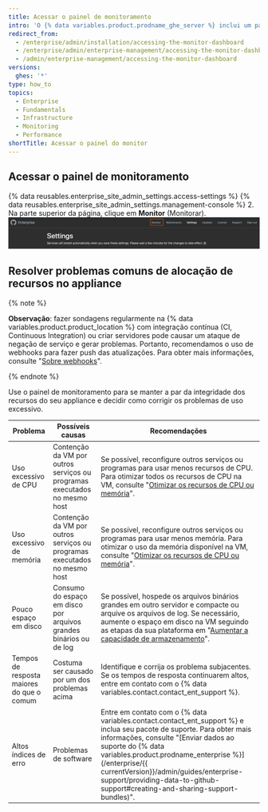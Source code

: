 ```yaml
---
title: Acessar o painel de monitoramento
intro: 'O {% data variables.product.prodname_ghe_server %} inclui um painel de monitoramento baseado na web que exibe os dados de histórico do seu appliance do {% data variables.product.prodname_ghe_server %}, como uso de CPU e armazenamento, tempos de resposta de aplicativos e autenticação, e informações gerais sobre a integridade do sistema.'
redirect_from:
  - /enterprise/admin/installation/accessing-the-monitor-dashboard
  - /enterprise/admin/enterprise-management/accessing-the-monitor-dashboard
  - /admin/enterprise-management/accessing-the-monitor-dashboard
versions:
  ghes: '*'
type: how_to
topics:
  - Enterprise
  - Fundamentals
  - Infrastructure
  - Monitoring
  - Performance
shortTitle: Acessar o painel do monitor
---
```


## Acessar o painel de monitoramento

{% data reusables.enterprise_site_admin_settings.access-settings %}
{% data reusables.enterprise_site_admin_settings.management-console %}
2. Na parte superior da página, clique em **Monitor** (Monitorar). ![Link para o Painel de monitoramento ](/assets/images/enterprise/management-console/monitor-dash-link.png)

## Resolver problemas comuns de alocação de recursos no appliance

{% note %}

**Observação**: fazer sondagens regularmente na {% data variables.product.product_location %} com integração contínua (CI, Continuous Integration) ou criar servidores pode causar um ataque de negação de serviço e gerar problemas. Portanto, recomendamos o uso de webhooks para fazer push das atualizações. Para obter mais informações, consulte "[Sobre webhooks](/enterprise/user/articles/about-webhooks/)".

{% endnote %}

Use o painel de monitoramento para se manter a par da integridade dos recursos do seu appliance e decidir como corrigir os problemas de uso excessivo.

| Problema                                  | Possíveis causas                                                          | Recomendações                                                                                                                                                                                                                                                                                                                                                           |
| ----------------------------------------- | ------------------------------------------------------------------------- | ----------------------------------------------------------------------------------------------------------------------------------------------------------------------------------------------------------------------------------------------------------------------------------------------------------------------------------------------------------------------- |
| Uso excessivo de CPU                      | Contenção da VM por outros serviços ou programas executados no mesmo host | Se possível, reconfigure outros serviços ou programas para usar menos recursos de CPU. Para otimizar todos os recursos de CPU na VM, consulte "[Otimizar os recursos de CPU ou memória](/enterprise/admin/guides/installation/increasing-cpu-or-memory-resources/)".                                                                                                    |
| Uso excessivo de memória                  | Contenção da VM por outros serviços ou programas executados no mesmo host | Se possível, reconfigure outros serviços ou programas para usar menos memória. Para otimizar o uso da memória disponível na VM, consulte "[Otimizar os recursos de CPU ou memória](/enterprise/admin/guides/installation/increasing-cpu-or-memory-resources/)".                                                                                                         |
| Pouco espaço em disco                     | Consumo do espaço em disco por arquivos grandes binários ou de log        | Se possível, hospede os arquivos binários grandes em outro servidor e compacte ou arquive os arquivos de log. Se necessário, aumente o espaço em disco na VM seguindo as etapas da sua plataforma em "[Aumentar a capacidade de armazenamento](/enterprise/admin/guides/installation/increasing-storage-capacity/)".                                                    |
| Tempos de resposta maiores do que o comum | Costuma ser causado por um dos problemas acima                            | Identifique e corrija os problema subjacentes. Se os tempos de resposta continuarem altos, entre em contato com o {% data variables.contact.contact_ent_support %}.                                                                                                                                                                                                   |
| Altos índices de erro                     | Problemas de software                                                     | Entre em contato com o {% data variables.contact.contact_ent_support %} e inclua seu pacote de suporte. Para obter mais informações, consulte "[Enviar dados ao suporte do {% data variables.product.prodname_enterprise %}](/enterprise/{{ currentVersion}}/admin/guides/enterprise-support/providing-data-to-github-support#creating-and-sharing-support-bundles)". |
